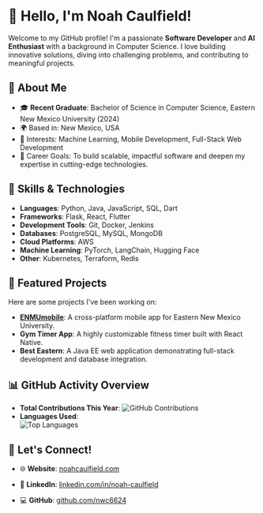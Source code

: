 # 👋 Hello, I'm Noah Caulfield!

Welcome to my GitHub profile! I'm a passionate **Software Developer** and **AI Enthusiast** with a background in Computer Science. I love building innovative solutions, diving into challenging problems, and contributing to meaningful projects.

## 🌟 About Me
- 🎓 **Recent Graduate**: Bachelor of Science in Computer Science, Eastern New Mexico University (2024)
- 🌍 Based in: New Mexico, USA
- 🧠 Interests: Machine Learning, Mobile Development, Full-Stack Web Development
- 🎯 Career Goals: To build scalable, impactful software and deepen my expertise in cutting-edge technologies.

## 🚀 Skills & Technologies
- **Languages**: Python, Java, JavaScript, SQL, Dart
- **Frameworks**: Flask, React, Flutter
- **Development Tools**: Git, Docker, Jenkins
- **Databases**: PostgreSQL, MySQL, MongoDB
- **Cloud Platforms**: AWS
- **Machine Learning**: PyTorch, LangChain, Hugging Face
- **Other**: Kubernetes, Terraform, Redis

## 📂 Featured Projects
Here are some projects I've been working on:
- **[ENMUmobile](https://github.com/nwc6624/ENMU_CS_458_Semester_Project)**: A cross-platform mobile app for Eastern New Mexico University.
- **Gym Timer App**: A highly customizable fitness timer built with React Native.
- **Best Eastern**: A Java EE web application demonstrating full-stack development and database integration.

## 📊 GitHub Activity Overview
- **Total Contributions This Year**: ![GitHub Contributions](https://github-readme-stats.vercel.app/api?username=nwc6624&count_private=true&show_icons=true&theme=radical&hide=prs)
- **Languages Used**:  
  ![Top Languages](https://github-readme-stats.vercel.app/api/top-langs/?username=nwc6624&layout=compact&theme=radical)

## 🤝 Let's Connect!
- 🌐 **Website**: [noahcaulfield.com](http://noahcaulfield.com)
- 💼 **LinkedIn**: [linkedin.com/in/noah-caulfield](https://linkedin.com/in/noah-caulfield)

- 💻 **GitHub**: [github.com/nwc6624](https://github.com/nwc6624)
